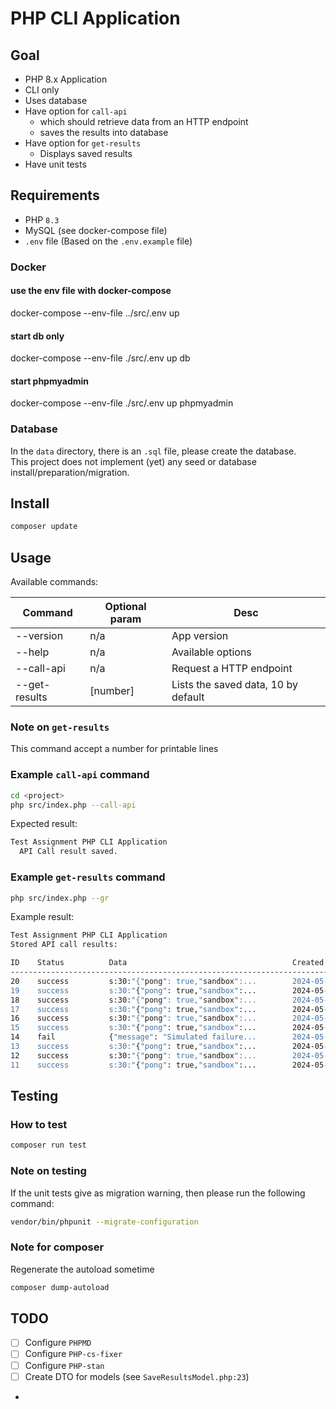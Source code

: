 # PHP CLI Application

## Goal
 - PHP 8.x Application
 - CLI only
 - Uses database
 - Have option for `call-api` 
     - which should retrieve data from an HTTP endpoint
     - saves the results into database
 - Have option for `get-results`
    - Displays saved results
 - Have unit tests

## Requirements
- PHP `8.3`
- MySQL (see docker-compose file)
- `.env` file (Based on the `.env.example` file)

### Docker

#### use the env file with docker-compose
docker-compose --env-file ../src/.env up

#### start db only
docker-compose --env-file ./src/.env up db

#### start phpmyadmin
docker-compose --env-file ./src/.env up phpmyadmin


### Database

In the `data` directory, there is an `.sql` file, please create the database.  
This project does not implement (yet) any seed or database install/preparation/migration.


## Install

```bash
composer update
```


## Usage

Available commands:

| Command           | Optional param |   Desc                              |
| ----------------- | -------------- | ----------------------------------- |
| --version         | n/a            | App version                         |
| --help            | n/a            | Available options                   |
| --call-api        | n/a            | Request a HTTP endpoint             |
| --get-results     | [number]       | Lists the saved data, 10 by default |

### Note on `get-results`
This command accept a number for printable lines

### Example `call-api` command

```bash
cd <project>
php src/index.php --call-api
```

Expected result:

```bash
Test Assignment PHP CLI Application 
  API Call result saved. 
```

### Example `get-results` command

```bash
php src/index.php --gr
```

Example result:  

```bash
Test Assignment PHP CLI Application 
Stored API call results: 

ID    Status          Data                                     Created At               
--------------------------------------------------------------------------------------------------------------
20    success         s:30:"{"pong": true,"sandbox":...        2024-05-15 20:39:40      
19    success         s:30:"{"pong": true,"sandbox":...        2024-05-15 20:48:32      
18    success         s:30:"{"pong": true,"sandbox":...        2024-05-15 17:23:49      
17    success         s:30:"{"pong": true,"sandbox":...        2024-05-15 17:23:47      
16    success         s:30:"{"pong": true,"sandbox":...        2024-05-15 17:23:46      
15    success         s:30:"{"pong": true,"sandbox":...        2024-05-15 17:23:44      
14    fail            {"message": "Simulated failure...        2024-05-15 17:23:34      
13    success         s:30:"{"pong": true,"sandbox":...        2024-05-15 16:43:42      
12    success         s:30:"{"pong": true,"sandbox":...        2024-05-15 16:43:41      
11    success         s:30:"{"pong": true,"sandbox":...        2024-05-15 16:43:39 
```



## Testing

### How to test

```bash
composer run test
```

### Note on testing
If the unit tests give as migration warning, then please run the following
command:   

```bash
vendor/bin/phpunit --migrate-configuration
```

### Note for composer
Regenerate the autoload sometime

```bash
composer dump-autoload
```

## TODO
- [ ] Configure `PHPMD`
- [ ] Configure `PHP-cs-fixer`
- [ ] Configure `PHP-stan`
- [ ] Create DTO for models (see `SaveResultsModel.php:23`)
- 
